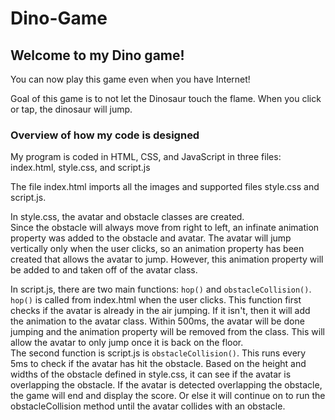 # Dino-Game
## Welcome to my Dino game!

You can now play this game even when you have Internet!


Goal of this game is to not let the Dinosaur touch the flame.
When you click or tap, the dinosaur will jump.

### Overview of how my code is designed

My program is coded in HTML, CSS, and JavaScript in three files: index.html, style.css, and script.js

The file index.html imports all the images and supported files style.css and script.js.    

In style.css, the avatar and obstacle classes are created.    
Since the obstacle will always move from right to left, an infinate animation property was added to the obstacle and avatar. The avatar will jump vertically only when the user clicks, so an animation property has been created that allows the avatar to jump. However, this animation property will be added to and taken off of the avatar class.     

In script.js, there are two main functions: <code>hop()</code> and <code>obstacleCollision()</code>.   
<code>hop()</code> is called from index.html when the user clicks. This function first checks if the avatar is already in the air jumping. If it isn't, then it will add the animation to the avatar class. Within 500ms, the avatar will be done jumping and the animation property will be removed from the class. This will allow the avatar to only jump once it is back on the floor.     
The second function is script.js is <code>obstacleCollision()</code>. This runs every 5ms to check if the avatar has hit the obstacle. Based on the height and widths of the obstacle defined in style.css, it can see if the avatar is overlapping the obstacle. If the avatar is detected overlapping the obstacle, the game will end and display the score. Or else it will continue on to run the obstacleCollision method until the avatar collides with an obstacle.

